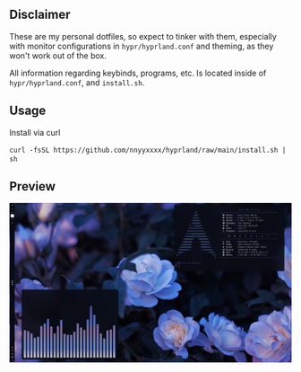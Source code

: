 ## Disclaimer
These are my personal dotfiles, so expect to tinker with them, especially with monitor configurations in ``hypr/hyprland.conf`` and theming, as they won't work out of the box.

All information regarding keybinds, programs, etc. Is located inside of ``hypr/hyprland.conf``, and ``install.sh``.

## Usage
Install via curl
  ```shell
  curl -fsSL https://github.com/nnyyxxxx/hyprland/raw/main/install.sh | sh
  ```

## Preview
![](.github/preview.png)
